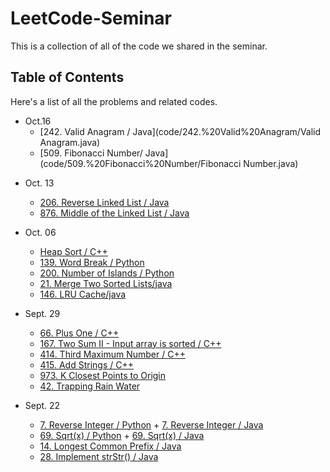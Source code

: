 # LeetCode-Seminar
This is a collection of all of the code we shared in the seminar.



## Table of Contents

Here's a list of all the problems and related codes.

- Oct.16
  - [242. Valid Anagram / Java](code/242.%20Valid%20Anagram/Valid Anagram.java)
  - [509. Fibonacci Number/ Java](code/509.%20Fibonacci%20Number/Fibonacci Number.java)

+ Oct. 13
  + [206. Reverse Linked List / Java](code/206.%20Reverse%20Linked%20List/ReverseLinkedList.java)
  + [876. Middle of the Linked List / Java](code/876.%20Middle%20of%20the%20Linked%20List/MiddleLinkedList.java)
  
+ Oct. 06
  + [Heap Sort / C++](Basic%20Algorithm/Heap%20Sort/main.cpp)
  + [139. Word Break / Python](code/139.%20Word%20Break/39.%20Word%20Break.py)
  + [200. Number of Islands / Python](code/200.%20Number%20of%20Islands/LC%20200.py)
  +  [21. Merge Two Sorted Lists/java](code/21.%20Merge%20Two%20Sorted%20Lists/21.java)
  + [146. LRU Cache/java](code/146.%20LRU%20Cache/146.java)


+ Sept. 29
  + [66. Plus One / C++](code/66.%20Plus%20One/66.cpp)
  + [167. Two Sum II - Input array is sorted / C++](code/167.%20Two%20Sum%20II%20-%20Input%20array%20is%20sorted/167.cpp)
  + [414. Third Maximum Number / C++](code/414.%20Third%20Maximum%20Number/414.cpp)
  + [415. Add Strings / C++](code/415.%20Add%20Strings/415.cpp)
  + [973. K Closest Points to Origin](code/973.%20K%20Closest%20Points%20to%20Origin/KClosest.py)
  + [42. Trapping Rain Water](code/42.%20Trapping%20Rain%20Water/Trap.py)



+ Sept. 22
  + [7. Reverse Integer / Python](code/7.%20Reverse%20Integer/main.py) + [7. Reverse Integer / Java](code/7.%20Reverse%20Integer/Reverse_Integer_07.java)
  + [69. Sqrt(x) / Python](code/69.%20Sqrt(x)/main.py) + [69. Sqrt(x) / Java](code/69.%20Sqrt(x)/Sqrtx_69.java)
  + [14. Longest Common Prefix / Java](code/14.%20Longest%20Common%20Prefix/longestCommonPrefix_14.java)
  + [28. Implement strStr() / Java](code/28.%20Implement%20strStr()/Implement_strStr_28.java)


